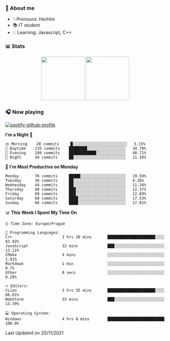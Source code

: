 ### 👋 About me

- ✨Pronouns: He/Him
- 📚 IT student
- 💡 Learning: Javascript, C++

### 📊 Stats
<p align="center">
  <img height="137px" src="https://github-readme-stats-ashy-seven.vercel.app/api?username=Nanoslav&count_private=true&theme=dark&show_icons=true" />
  <img height="137px" src="https://github-readme-stats-ashy-seven.vercel.app/api/top-langs?username=Nanoslav&count_private=true&layout=compact&theme=dark" />
</p>

### 🎧 Now playing
[![spotify-github-profile](https://spotify-github-profile.vercel.app/api/view?uid=g509347fts6blldcmm8uxhzib&cover_image=true&theme=novatorem)](https://spotify-github-profile.vercel.app/api/view?uid=g509347fts6blldcmm8uxhzib&redirect=true)

<!--START_SECTION:waka-->
**I'm a Night 🦉** 

```text
🌞 Morning    20 commits     █░░░░░░░░░░░░░░░░░░░░░░░░   5.15% 
🌆 Daytime    135 commits    ████████░░░░░░░░░░░░░░░░░   34.79% 
🌃 Evening    189 commits    ████████████░░░░░░░░░░░░░   48.71% 
🌙 Night      44 commits     ██░░░░░░░░░░░░░░░░░░░░░░░   11.34%

```
📅 **I'm Most Productive on Monday** 

```text
Monday       76 commits     █████░░░░░░░░░░░░░░░░░░░░   19.59% 
Tuesday      36 commits     ██░░░░░░░░░░░░░░░░░░░░░░░   9.28% 
Wednesday    44 commits     ██░░░░░░░░░░░░░░░░░░░░░░░   11.34% 
Thursday     48 commits     ███░░░░░░░░░░░░░░░░░░░░░░   12.37% 
Friday       50 commits     ███░░░░░░░░░░░░░░░░░░░░░░   12.89% 
Saturday     68 commits     ████░░░░░░░░░░░░░░░░░░░░░   17.53% 
Sunday       66 commits     ████░░░░░░░░░░░░░░░░░░░░░   17.01%

```


📊 **This Week I Spent My Time On** 

```text
⌚︎ Time Zone: Europe/Prague

💬 Programming Languages: 
C++                      3 hrs 28 mins       █████████████████████░░░░   83.92% 
JavaScript               32 mins             ███░░░░░░░░░░░░░░░░░░░░░░   13.11% 
CMake                    4 mins              ░░░░░░░░░░░░░░░░░░░░░░░░░   1.91% 
Markdown                 1 min               ░░░░░░░░░░░░░░░░░░░░░░░░░   0.7% 
Other                    0 secs              ░░░░░░░░░░░░░░░░░░░░░░░░░   0.28%

🔥 Editors: 
CLion                    3 hrs 35 mins       █████████████████████░░░░   86.61% 
WebStorm                 33 mins             ███░░░░░░░░░░░░░░░░░░░░░░   13.39%

💻 Operating System: 
Windows                  4 hrs 8 mins        █████████████████████████   100.0%

```


 Last Updated on 20/11/2021
<!--END_SECTION:waka-->

<!--
**Nanoslav/Nanoslav** is a ✨ _special_ ✨ repository because its `README.md` (this file) appears on your GitHub profile.

Here are some ideas to get you started:

- 🔭 I’m currently working on ...
- 🌱 I’m currently learning ...
- 👯 I’m looking to collaborate on ...
- 🤔 I’m looking for help with ...
- 💬 Ask me about ...
- 📫 How to reach me: ...
- 😄 Pronouns: ...
- ⚡ Fun fact: ...
-->
